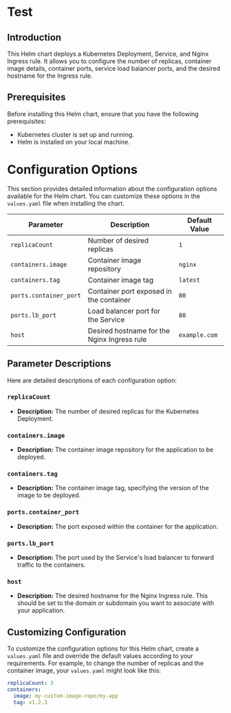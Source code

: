 # Test

## Introduction

This Helm chart deploys a Kubernetes Deployment, Service, and Nginx Ingress rule. It allows you to configure the number of replicas, container image details, container ports, service load balancer ports, and the desired hostname for the Ingress rule.

## Prerequisites

Before installing this Helm chart, ensure that you have the following prerequisites:

- Kubernetes cluster is set up and running.
- Helm is installed on your local machine.

# Configuration Options

This section provides detailed information about the configuration options available for the Helm chart. You can customize these options in the `values.yaml` file when installing the chart.

| Parameter               | Description                                      | Default Value   |
| ----------------------- | ------------------------------------------------ | --------------- |
| `replicaCount`          | Number of desired replicas                      | `1`             |
| `containers.image`      | Container image repository                       | `nginx`         |
| `containers.tag`        | Container image tag                             | `latest`        |
| `ports.container_port`  | Container port exposed in the container         | `80`            |
| `ports.lb_port`         | Load balancer port for the Service               | `80`            |
| `host`                  | Desired hostname for the Nginx Ingress rule     | `example.com`   |

## Parameter Descriptions

Here are detailed descriptions of each configuration option:

### `replicaCount`

- **Description:** The number of desired replicas for the Kubernetes Deployment.

### `containers.image`

- **Description:** The container image repository for the application to be deployed.

### `containers.tag`

- **Description:** The container image tag, specifying the version of the image to be deployed.

### `ports.container_port`

- **Description:** The port exposed within the container for the application.

### `ports.lb_port`

- **Description:** The port used by the Service's load balancer to forward traffic to the containers.

### `host`

- **Description:** The desired hostname for the Nginx Ingress rule. This should be set to the domain or subdomain you want to associate with your application.

## Customizing Configuration

To customize the configuration options for this Helm chart, create a `values.yaml` file and override the default values according to your requirements. For example, to change the number of replicas and the container image, your `values.yaml` might look like this:

```yaml
replicaCount: 3
containers:
  image: my-custom-image-repo/my-app
  tag: v1.2.3

